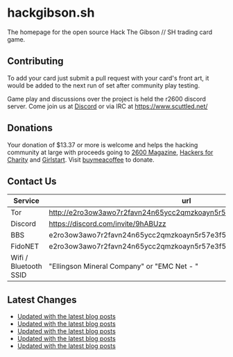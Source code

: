 # hackgibson.sh
The homepage for the open source Hack The Gibson // SH trading card game.


## Contributing

To add your card just submit a pull request with your card's front art, it would be added to the next run of set after community play testing.

Game play and discussions over the project is held the r2600 discord server. Come join us at [Discord](https://discord.com/invite/9hABUzz) or via IRC at https://www.scuttled.net/


## Donations

Your donation of $13.37 or more is welcome and helps the hacking community at large with proceeds going to [2600 Magazine](https://2600.com/), [Hackers for Charity](https://hackersforcharity.org) and [Girlstart](https://girlstart.org).  Visit [buymeacoffee](https://www.buymeacoffee.com/hackgibson.sh) to donate.


## Contact Us

Service | url
-|-
Tor | http://e2ro3ow3awo7r2favn24n65ycc2qmzkoayn5r57e3f56nvjwdcgg32ad.onion
Discord | https://discord.com/invite/9hABUzz
BBS | e2ro3ow3awo7r2favn24n65ycc2qmzkoayn5r57e3f56nvjwdcgg32ad.onion:23
FidoNET | e2ro3ow3awo7r2favn24n65ycc2qmzkoayn5r57e3f56nvjwdcgg32ad.onion:24554
Wifi / Bluetooth SSID | "Ellingson Mineral Company" or "EMC Net - <fidonet address>"

## Latest Changes
<!-- BLOG-POST-LIST:START -->
- [Updated with the latest blog posts](https://github.com/DFW2600/hackgibson.sh/commit/f6dceff0b9b9925fafd56312513e69f6ab712add)
- [Updated with the latest blog posts](https://github.com/DFW2600/hackgibson.sh/commit/1ebd7180b556dfe411466dc9e2097de041e560a1)
- [Updated with the latest blog posts](https://github.com/DFW2600/hackgibson.sh/commit/8cb4c35df041a8c8dd970dd8de703ef64bba53ed)
- [Updated with the latest blog posts](https://github.com/DFW2600/hackgibson.sh/commit/0be9e1664ff14f2e0feb40b452dd52f2ee72e5a8)
- [Updated with the latest blog posts](https://github.com/DFW2600/hackgibson.sh/commit/fd60b5e338e55c67b61c4e4650c433a5dff3c32b)
<!-- BLOG-POST-LIST:END -->
